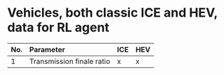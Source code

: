 # Vehicles, both classic ICE and HEV, data for RL agent

|No. | Parameter                 | ICE | HEV |
|:--------|:--------------------------|:----|:----|
|1        | Transmission finale ratio | x   | x   |
